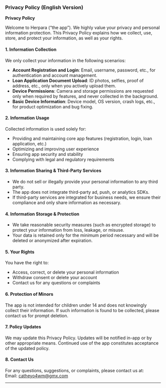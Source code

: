 ### Privacy Policy (English Version)

**Privacy Policy**

Welcome to Herpara (“the app”). We highly value your privacy and personal information protection. This Privacy Policy explains how we collect, use, store, and protect your information, as well as your rights.

#### 1. Information Collection

We only collect your information in the following scenarios:
- **Account Registration and Login**: Email, username, password, etc., for authentication and account management.
- **Loan Application Document Upload**: ID photos, selfies, proof of address, etc., only when you actively upload them.
- **Device Permissions**: Camera and storage permissions are requested only when required by features, and never collected in the background.
- **Basic Device Information**: Device model, OS version, crash logs, etc., for product optimization and bug fixing.

#### 2. Information Usage

Collected information is used solely for:
- Providing and maintaining core app features (registration, login, loan application, etc.)
- Optimizing and improving user experience
- Ensuring app security and stability
- Complying with legal and regulatory requirements

#### 3. Information Sharing & Third-Party Services

- We do not sell or illegally provide your personal information to any third party.
- The app does not integrate third-party ad, push, or analytics SDKs.
- If third-party services are integrated for business needs, we ensure their compliance and only share information as necessary.

#### 4. Information Storage & Protection

- We take reasonable security measures (such as encrypted storage) to protect your information from loss, leakage, or misuse.
- Your data is retained only for the minimum period necessary and will be deleted or anonymized after expiration.

#### 5. Your Rights

You have the right to:
- Access, correct, or delete your personal information
- Withdraw consent or delete your account
- Contact us for any questions or complaints

#### 6. Protection of Minors

The app is not intended for children under 14 and does not knowingly collect their information. If such information is found to be collected, please contact us for prompt deletion.

#### 7. Policy Updates

We may update this Privacy Policy. Updates will be notified in-app or by other appropriate means. Continued use of the app constitutes acceptance of the updated policy.

#### 8. Contact Us

For any questions, suggestions, or complaints, please contact us at:  
Email: catheyo4wm@gmx.com

---
